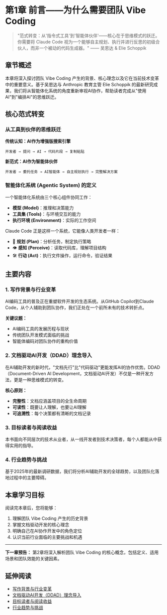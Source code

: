 # 第1章 前言——为什么需要团队 Vibe Coding

> "范式转变：从'指令式工具'到'智能体伙伴'——核心在于思维模式的跃迁。你需要将 Claude Code 视为一个能够自主规划、执行并进行反思的初级合伙人，而非一个被动的代码生成器。" —— 吴恩达 & Elie Schoppik

## 章节概述

本章将深入探讨团队 Vibe Coding 产生的背景、核心理念以及它在当前技术变革中的重要意义。基于吴恩达与 Anthropic 教育主管 Elie Schoppik 的最新研究成果，我们将从智能体化系统的角度重新审视AI协作，帮助读者完成从"使用AI"到"编排AI"的思维跃迁。

## 核心范式转变

### 从工具到伙伴的思维跃迁

**传统认知：AI作为增强版搜索引擎**
```
开发者 → 提问 → AI → 代码片段 → 复制粘贴
```

**新范式：AI作为智能体伙伴**
```
开发者 → 委托任务 → AI智能体 → 自主规划执行 → 完整解决方案
```

### 智能体化系统 (Agentic System) 的定义

一个智能体化系统由三个核心组件协同工作：
- **模型 (Model)**：推理和决策能力
- **工具集 (Tools)**：与环境交互的能力
- **执行环境 (Environment)**：实际的工作空间

Claude Code 正是这样一个系统，它能像人类开发者一样：
- 🧠 **规划 (Plan)**：分析任务，制定执行策略
- 👁️ **感知 (Perceive)**：读取代码库，理解项目结构
- 🛠️ **行动 (Act)**：执行文件操作，运行命令，验证结果

## 主要内容

### 1. 写作背景与行业变革

AI编码工具的普及正在重塑软件开发的生态系统。从GitHub Copilot到Claude Code，从个人辅助到团队协作，我们正处在一个前所未有的技术转折点。

**关键议题：**
- AI编码工具的发展历程与现状
- 传统团队开发模式面临的挑战
- 智能体编码对团队协作的重构价值

### 2. 文档驱动AI开发（DDAD）理念导入

在AI辅助开发的新时代，"文档先行"比"代码驱动"更能发挥AI的协作优势。DDAD（Document-Driven AI Development，文档驱动AI开发）不仅是一种开发方法，更是一种思维模式的转变。

**核心原则：**
- **完整性**：文档应涵盖项目的全生命周期
- **可读性**：既要让人理解，也要让AI理解
- **可追溯性**：每个决策都有清晰的文档记录

### 3. 目标读者与阅读收益

本书面向不同层次的技术从业者，从一线开发者到技术决策者，每个人都能从中获得实用的指导。

### 4. 行业趋势与挑战

基于2025年的最新调研数据，我们将分析AI辅助开发的全球趋势，以及团队化落地过程中的主要障碍。

## 本章学习目标

阅读完本章后，您将能够：

1. 理解团队 Vibe Coding 产生的历史背景
2. 掌握文档驱动开发的核心理念
3. 明确自己在AI协作开发中的角色定位
4. 认识当前行业面临的主要挑战和机遇

---

**下一章预告：** 第2章将深入解析团队 Vibe Coding 的核心概念，包括定义、适用场景和团队效能的关键因素。

## 延伸阅读

- [写作背景与行业变革](chapter1/background.md)
- [文档驱动AI开发（DDAD）理念导入](chapter1/ddad.md)
- [目标读者与阅读收益](chapter1/audience.md)
- [行业趋势与挑战](chapter1/trends.md)